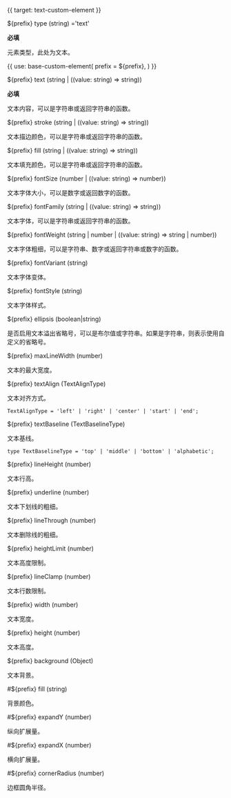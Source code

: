 {{ target: text-custom-element }}

${prefix} type (string) ='text'

**必填**

元素类型，此处为文本。

{{ use: base-custom-element(
    prefix = ${prefix},
) }}

${prefix} text (string | ((value: string) => string))

**必填**

文本内容，可以是字符串或返回字符串的函数。

${prefix} stroke (string | ((value: string) => string))

文本描边颜色，可以是字符串或返回字符串的函数。

${prefix} fill (string | ((value: string) => string))

文本填充颜色，可以是字符串或返回字符串的函数。

${prefix} fontSize (number | ((value: string) => number))

文本字体大小，可以是数字或返回数字的函数。

${prefix} fontFamily (string | ((value: string) => string))

文本字体，可以是字符串或返回字符串的函数。

${prefix} fontWeight (string | number | ((value: string) => string | number))

文本字体粗细，可以是字符串、数字或返回字符串或数字的函数。

${prefix} fontVariant (string)

文本字体变体。

${prefix} fontStyle (string)

文本字体样式。

${prefix} ellipsis (boolean|string)

是否启用文本溢出省略号，可以是布尔值或字符串。如果是字符串，则表示使用自定义的省略号。

${prefix} maxLineWidth (number)

文本的最大宽度。

${prefix} textAlign (TextAlignType)

文本对齐方式。

```
TextAlignType = 'left' | 'right' | 'center' | 'start' | 'end';
```

${prefix} textBaseline (TextBaselineType)

文本基线。

```
type TextBaselineType = 'top' | 'middle' | 'bottom' | 'alphabetic';
```

${prefix} lineHeight (number)

文本行高。

${prefix} underline (number)

文本下划线的粗细。

${prefix} lineThrough (number)

文本删除线的粗细。

${prefix} heightLimit (number)

文本高度限制。

${prefix} lineClamp (number)

文本行数限制。

${prefix} width (number)

文本宽度。

${prefix} height (number)

文本高度。

${prefix} background (Object)

文本背景。

#${prefix} fill (string)

背景颜色。

#${prefix} expandY (number)

纵向扩展量。

#${prefix} expandX (number)

横向扩展量。

#${prefix} cornerRadius (number)

边框圆角半径。
